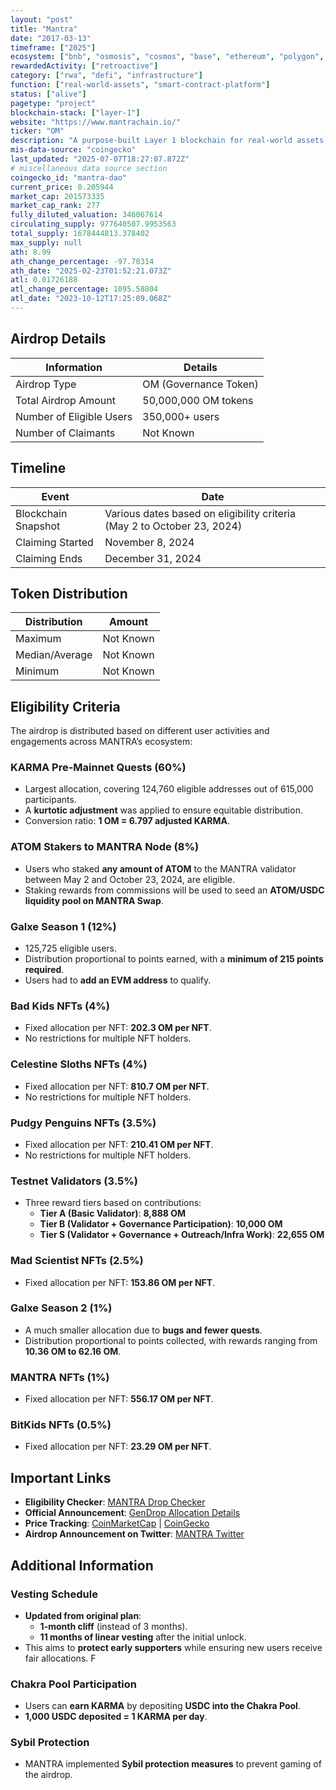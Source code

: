 ```yaml
---
layout: "post"
title: "Mantra"
date: "2017-03-13"
timeframe: ["2025"]
ecosystem: ["bnb", "osmosis", "cosmos", "base", "ethereum", "polygon", "mantra"]
rewardedActivity: ["retroactive"]
category: ["rwa", "defi", "infrastructure"]
function: ["real-world-assets", "smart-contract-platform"]
status: ["alive"]
pagetype: "project"
blockchain-stack: ["layer-1"]
website: "https://www.mantrachain.io/"
ticker: "OM"
description: "A purpose-built Layer 1 blockchain for real-world assets (RWA), enabling compliance, tokenization, and DeFi services."
mis-data-source: "coingecko"
last_updated: "2025-07-07T18:27:07.872Z"
# miscellaneous data source section
coingecko_id: "mantra-dao"
current_price: 0.205944
market_cap: 201573335
market_cap_rank: 277
fully_diluted_valuation: 346067614
circulating_supply: 977640507.9953563
total_supply: 1678444813.378402
max_supply: null
ath: 8.99
ath_change_percentage: -97.70314
ath_date: "2025-02-23T01:52:21.073Z"
atl: 0.01726188
atl_change_percentage: 1095.58804
atl_date: "2023-10-12T17:25:09.068Z"
---
```


## Airdrop Details

| Information              | Details               |
| ------------------------ | --------------------- |
| Airdrop Type             | OM (Governance Token) |
| Total Airdrop Amount     | 50,000,000 OM tokens  |
| Number of Eligible Users | 350,000+ users        |
| Number of Claimants      | Not Known             |

## Timeline

| Event               | Date                                                                    |
| ------------------- | ----------------------------------------------------------------------- |
| Blockchain Snapshot | Various dates based on eligibility criteria (May 2 to October 23, 2024) |
| Claiming Started    | November 8, 2024                                                        |
| Claiming Ends       | December 31, 2024                                                       |

## Token Distribution

| Distribution   | Amount    |
| -------------- | --------- |
| Maximum        | Not Known |
| Median/Average | Not Known |
| Minimum        | Not Known |

## Eligibility Criteria

The airdrop is distributed based on different user activities and engagements across MANTRA’s ecosystem:

### **KARMA Pre-Mainnet Quests (60%)**

- Largest allocation, covering 124,760 eligible addresses out of 615,000 participants.
- A **kurtotic adjustment** was applied to ensure equitable distribution.
- Conversion ratio: **1 OM = 6.797 adjusted KARMA**.

### **ATOM Stakers to MANTRA Node (8%)**

- Users who staked **any amount of ATOM** to the MANTRA validator between May 2 and October 23, 2024, are eligible.
- Staking rewards from commissions will be used to seed an **ATOM/USDC liquidity pool on MANTRA Swap**.

### **Galxe Season 1 (12%)**

- 125,725 eligible users.
- Distribution proportional to points earned, with a **minimum of 215 points required**.
- Users had to **add an EVM address** to qualify.

### **Bad Kids NFTs (4%)**

- Fixed allocation per NFT: **202.3 OM per NFT**.
- No restrictions for multiple NFT holders.

### **Celestine Sloths NFTs (4%)**

- Fixed allocation per NFT: **810.7 OM per NFT**.
- No restrictions for multiple NFT holders.

### **Pudgy Penguins NFTs (3.5%)**

- Fixed allocation per NFT: **210.41 OM per NFT**.
- No restrictions for multiple NFT holders.

### **Testnet Validators (3.5%)**

- Three reward tiers based on contributions:
  - **Tier A (Basic Validator)**: **8,888 OM**
  - **Tier B (Validator + Governance Participation)**: **10,000 OM**
  - **Tier S (Validator + Governance + Outreach/Infra Work)**: **22,655 OM**

### **Mad Scientist NFTs (2.5%)**

- Fixed allocation per NFT: **153.86 OM per NFT**.

### **Galxe Season 2 (1%)**

- A much smaller allocation due to **bugs and fewer quests**.
- Distribution proportional to points collected, with rewards ranging from **10.36 OM to 62.16 OM**.

### **MANTRA NFTs (1%)**

- Fixed allocation per NFT: **556.17 OM per NFT**.

### **BitKids NFTs (0.5%)**

- Fixed allocation per NFT: **23.29 OM per NFT**.

## Important Links

- **Eligibility Checker**: [MANTRA Drop Checker](https://checker.mantra.zone/)
- **Official Announcement**: [GenDrop Allocation Details](https://www.mantrachain.io/resources/announcements/mainnet-gendrop-allocation-revealed)
- **Price Tracking**: [CoinMarketCap](https://coinmarketcap.com/currencies/mantra) | [CoinGecko](https://www.coingecko.com/en/coins/mantra)
- **Airdrop Announcement on Twitter**: [MANTRA Twitter](https://x.com/MANTRA_Chain/status/1889957666530726094)

## Additional Information

### **Vesting Schedule**

- **Updated from original plan**:
  - **1-month cliff** (instead of 3 months).
  - **11 months of linear vesting** after the initial unlock.
- This aims to **protect early supporters** while ensuring new users receive fair allocations.
F
### **Chakra Pool Participation**

- Users can **earn KARMA** by depositing **USDC into the Chakra Pool**.
- **1,000 USDC deposited = 1 KARMA per day**.

### **Sybil Protection**

- MANTRA implemented **Sybil protection measures** to prevent gaming of the airdrop.